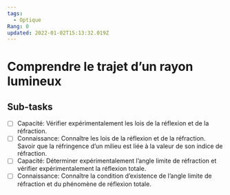 ```yaml
---
tags:
  - Optique
Rang: 0
updated: 2022-01-02T15:13:32.019Z
---
```


# Comprendre le trajet d’un rayon lumineux

## Sub-tasks

- [ ] Capacité: Vérifier expérimentalement les lois de la réflexion et de la réfraction.
- [ ] Connaissance: Connaître les lois de la réflexion et de la réfraction. Savoir que la réfringence d’un milieu est liée à la valeur de son indice de réfraction.
- [ ] Capacité: Déterminer expérimentalement l’angle limite de réfraction et vérifier expérimentalement la réflexion totale.
- [ ] Connaissance: Connaître la condition d’existence de l’angle limite de réfraction et du phénomène de réflexion totale.
